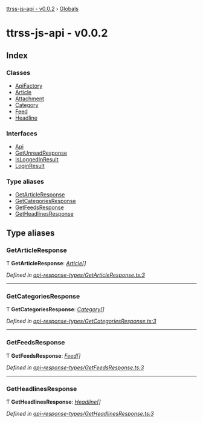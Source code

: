 [ttrss-js-api - v0.0.2](README.md) › [Globals](globals.md)

# ttrss-js-api - v0.0.2

## Index

### Classes

* [ApiFactory](classes/apifactory.md)
* [Article](classes/article.md)
* [Attachment](classes/attachment.md)
* [Category](classes/category.md)
* [Feed](classes/feed.md)
* [Headline](classes/headline.md)

### Interfaces

* [Api](interfaces/api.md)
* [GetUnreadResponse](interfaces/getunreadresponse.md)
* [IsLoggedInResult](interfaces/isloggedinresult.md)
* [LoginResult](interfaces/loginresult.md)

### Type aliases

* [GetArticleResponse](globals.md#getarticleresponse)
* [GetCategoriesResponse](globals.md#getcategoriesresponse)
* [GetFeedsResponse](globals.md#getfeedsresponse)
* [GetHeadlinesResponse](globals.md#getheadlinesresponse)

## Type aliases

###  GetArticleResponse

Ƭ **GetArticleResponse**: *[Article](classes/article.md)[]*

*Defined in [api-response-types/GetArticleResponse.ts:3](https://github.com/fchristl/ttrss-js-api/blob/8dc74c7/src/api-response-types/GetArticleResponse.ts#L3)*

___

###  GetCategoriesResponse

Ƭ **GetCategoriesResponse**: *[Category](classes/category.md)[]*

*Defined in [api-response-types/GetCategoriesResponse.ts:3](https://github.com/fchristl/ttrss-js-api/blob/8dc74c7/src/api-response-types/GetCategoriesResponse.ts#L3)*

___

###  GetFeedsResponse

Ƭ **GetFeedsResponse**: *[Feed](classes/feed.md)[]*

*Defined in [api-response-types/GetFeedsResponse.ts:3](https://github.com/fchristl/ttrss-js-api/blob/8dc74c7/src/api-response-types/GetFeedsResponse.ts#L3)*

___

###  GetHeadlinesResponse

Ƭ **GetHeadlinesResponse**: *[Headline](classes/headline.md)[]*

*Defined in [api-response-types/GetHeadlinesResponse.ts:3](https://github.com/fchristl/ttrss-js-api/blob/8dc74c7/src/api-response-types/GetHeadlinesResponse.ts#L3)*
